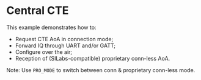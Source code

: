 # Central CTE

This example demonstrates how to:

* Request CTE AoA in connection mode;
* Forward IQ through UART and/or GATT;
* Configure over the air;
* Reception of (SILabs-compatible) proprietary
  conn-less AoA.

Note: Use `PRO_MODE` to switch between conn & 
      proprietary conn-less mode.
